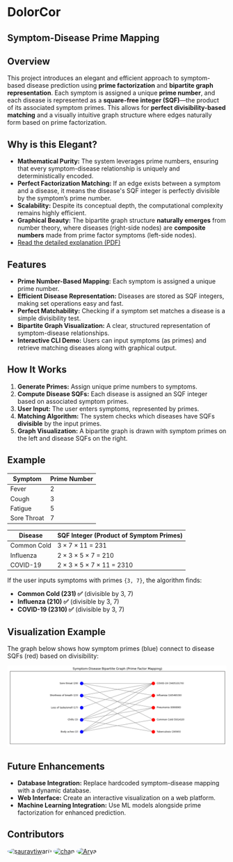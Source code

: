 # DolorCor


## Symptom-Disease Prime Mapping

## Overview
This project introduces an elegant and efficient approach to symptom-based disease prediction using **prime factorization** and **bipartite graph representation**. Each symptom is assigned a unique **prime number**, and each disease is represented as a **square-free integer (SQF)**—the product of its associated symptom primes. This allows for **perfect divisibility-based matching** and a visually intuitive graph structure where edges naturally form based on prime factorization.

## Why is this Elegant?
- **Mathematical Purity:** The system leverages prime numbers, ensuring that every symptom-disease relationship is uniquely and deterministically encoded.
- **Perfect Factorization Matching:** If an edge exists between a symptom and a disease, it means the disease's SQF integer is perfectly divisible by the symptom’s prime number.
- **Scalability:** Despite its conceptual depth, the computational complexity remains highly efficient.
- **Graphical Beauty:** The bipartite graph structure **naturally emerges** from number theory, where diseases (right-side nodes) are **composite numbers** made from prime factor symptoms (left-side nodes).
- [Read the detailed explanation (PDF)](./files/hackathon_dolorcor.pdf)

## Features
- **Prime Number-Based Mapping:** Each symptom is assigned a unique prime number.
- **Efficient Disease Representation:** Diseases are stored as SQF integers, making set operations easy and fast.
- **Perfect Matchability:** Checking if a symptom set matches a disease is a simple divisibility test.
- **Bipartite Graph Visualization:** A clear, structured representation of symptom-disease relationships.
- **Interactive CLI Demo:** Users can input symptoms (as primes) and retrieve matching diseases along with graphical output.

## How It Works
1. **Generate Primes:** Assign unique prime numbers to symptoms.
2. **Compute Disease SQFs:** Each disease is assigned an SQF integer based on associated symptom primes.
3. **User Input:** The user enters symptoms, represented by primes.
4. **Matching Algorithm:** The system checks which diseases have SQFs **divisible** by the input primes.
5. **Graph Visualization:** A bipartite graph is drawn with symptom primes on the left and disease SQFs on the right.

## Example
| Symptom       | Prime Number |
|--------------|-------------|
| Fever        | 2           |
| Cough        | 3           |
| Fatigue      | 5           |
| Sore Throat  | 7           |

| Disease       | SQF Integer (Product of Symptom Primes) |
|--------------|----------------------------------|
| Common Cold  | 3 × 7 × 11 = 231               |
| Influenza    | 2 × 3 × 5 × 7 = 210           |
| COVID-19     | 2 × 3 × 5 × 7 × 11 = 2310     |

If the user inputs symptoms with primes `{3, 7}`, the algorithm finds:
- **Common Cold (231) ✅** (divisible by 3, 7)
- **Influenza (210) ✅** (divisible by 3, 7)
- **COVID-19 (2310) ✅** (divisible by 3, 7)


## Visualization Example
The graph below shows how symptom primes (blue) connect to disease SQFs (red) based on divisibility:

![Bipartite Graph](./files/readme_demo.png)

## Future Enhancements
- **Database Integration:** Replace hardcoded symptom-disease mapping with a dynamic database.
- **Web Interface:** Create an interactive visualization on a web platform.
- **Machine Learning Integration:** Use ML models alongside prime factorization for enhanced prediction.

## Contributors
<a href="https://github.com/sauravtiwari1"><img src="https://avatars.githubusercontent.com/u/110325751?v=4?s=50" alt="sauravtiwari1" style="border-radius:50%" width="70" height="70"></a>
<a href="https://github.com/qyire"><img src="https://avatars.githubusercontent.com/u/110325751?v=4?s=50" alt="chan" style="border-radius:50%" width="70" height="70"></a>
<a href="https://github.com/AryaSapkal"><img src="https://avatars.githubusercontent.com/u/40864924?v=4?s=50" alt="Arya" style="border-radius:50%" width="70" height="70">

